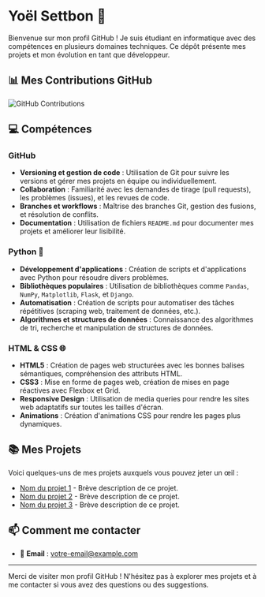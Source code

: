 # Yoël Settbon 👋

Bienvenue sur mon profil GitHub ! Je suis étudiant en informatique avec des compétences en plusieurs domaines techniques. Ce dépôt présente mes projets et mon évolution en tant que développeur.

## 📊 Mes Contributions GitHub

![GitHub Contributions](https://github-readme-stats.vercel.app/api/top-langs/?username=yoel-settbon&hide=python,html,css&layout=compact)

## 💻 Compétences

### GitHub
- **Versioning et gestion de code** : Utilisation de Git pour suivre les versions et gérer mes projets en équipe ou individuellement.
- **Collaboration** : Familiarité avec les demandes de tirage (pull requests), les problèmes (issues), et les revues de code.
- **Branches et workflows** : Maîtrise des branches Git, gestion des fusions, et résolution de conflits.
- **Documentation** : Utilisation de fichiers `README.md` pour documenter mes projets et améliorer leur lisibilité.

### Python 🐍
- **Développement d'applications** : Création de scripts et d'applications avec Python pour résoudre divers problèmes.
- **Bibliothèques populaires** : Utilisation de bibliothèques comme `Pandas`, `NumPy`, `Matplotlib`, `Flask`, et `Django`.
- **Automatisation** : Création de scripts pour automatiser des tâches répétitives (scraping web, traitement de données, etc.).
- **Algorithmes et structures de données** : Connaissance des algorithmes de tri, recherche et manipulation de structures de données.

### HTML & CSS 🌐
- **HTML5** : Création de pages web structurées avec les bonnes balises sémantiques, compréhension des attributs HTML.
- **CSS3** : Mise en forme de pages web, création de mises en page réactives avec Flexbox et Grid.
- **Responsive Design** : Utilisation de media queries pour rendre les sites web adaptatifs sur toutes les tailles d'écran.
- **Animations** : Création d'animations CSS pour rendre les pages plus dynamiques.

## 📚 Mes Projets

Voici quelques-uns de mes projets auxquels vous pouvez jeter un œil :

- [Nom du projet 1](lien-vers-votre-projet) - Brève description de ce projet.
- [Nom du projet 2](lien-vers-votre-projet) - Brève description de ce projet.
- [Nom du projet 3](lien-vers-votre-projet) - Brève description de ce projet.

## 📫 Comment me contacter

- 📧 **Email** : [votre-email@example.com](mailto:yoel.settbon@laplateforme.io)

---

Merci de visiter mon profil GitHub ! N'hésitez pas à explorer mes projets et à me contacter si vous avez des questions ou des suggestions.
